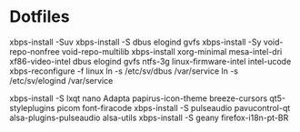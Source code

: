 # Dotfiles
xbps-install -Suv
xbps-install -S dbus elogind gvfs 
xbps-install -Sy void-repo-nonfree void-repo-multilib
xbps-install  xorg-minimal mesa-intel-dri xf86-video-intel dbus elogind gvfs ntfs-3g linux-firmware-intel  intel-ucode
xbps-reconfigure -f linux
ln -s /etc/sv/dbus /var/service
ln -s /etc/sv/elogind /var/service

xbps-install -S lxqt nano Adapta papirus-icon-theme breeze-cursors qt5-styleplugins picom font-firacode 
xbps-install -S pulseaudio pavucontrol-qt alsa-plugins-pulseaudio alsa-utils 
xbps-install -S geany firefox-i18n-pt-BR
